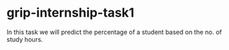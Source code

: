 # grip-internship-task1
In this task we will predict the percentage of a student based on the no. of study hours.
